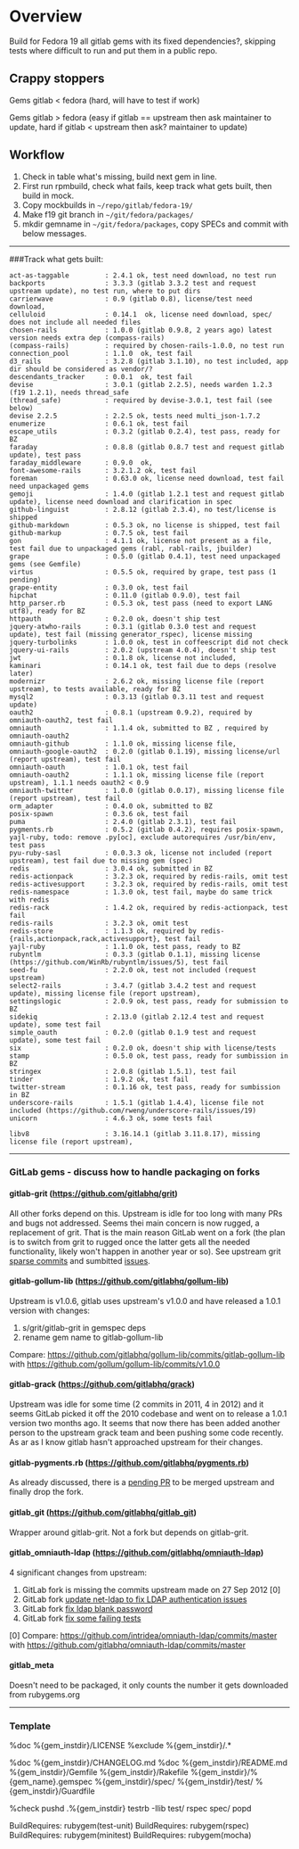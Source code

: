 # Overview

Build for Fedora 19 all gitlab gems with its fixed dependencies?, skipping tests
where difficult to run and put them in a public repo.

## Crappy stoppers

Gems gitlab < fedora (hard, will have to test if work)


Gems gitlab > fedora (easy if gitlab == upstream then ask maintainer to update, hard if gitlab < upstream then ask? maintainer to update)


## Workflow

1. Check in table what's missing, build next gem in line.
2. First run rpmbuild, check what fails, keep track what gets built, then build in mock.
3. Copy mockbuilds in `~/repo/gitlab/fedora-19/`
4. Make f19 git branch in `~/git/fedora/packages/`
5. mkdir gemname in `~/git/fedora/packages`, copy SPECs and commit with below messages.

------

###Track what gets built:
```
act-as-taggable         : 2.4.1 ok, test need download, no test run
backports               : 3.3.3 (gitlab 3.3.2 test and request upstream update), no test run, where to put dirs
carrierwave             : 0.9 (gitlab 0.8), license/test need download, 
celluloid               : 0.14.1  ok, license need download, spec/ does not include all needed files
chosen-rails            : 1.0.0 (gitlab 0.9.8, 2 years ago) latest version needs extra dep (compass-rails)
(compass-rails)         : required by chosen-rails-1.0.0, no test run
connection_pool         : 1.1.0  ok, test fail
d3_rails                : 3.2.8 (gitlab 3.1.10), no test included, app dir should be considered as vendor/?
descendants_tracker     : 0.0.1  ok, test fail
devise                  : 3.0.1 (gitlab 2.2.5), needs warden 1.2.3 (f19 1.2.1), needs thread_safe
(thread_safe)           : required by devise-3.0.1, test fail (see below)
devise 2.2.5            : 2.2.5 ok, tests need multi_json-1.7.2
enumerize               : 0.6.1 ok, test fail
escape_utils            : 0.3.2 (gitlab 0.2.4), test pass, ready for BZ
faraday                 : 0.8.8 (gitlab 0.8.7 test and request gitlab update), test pass
faraday_middleware      : 0.9.0  ok,
font-awesome-rails      : 3.2.1.2 ok, test fail
foreman                 : 0.63.0 ok, license need download, test fail need unpackaged gems
gemoji                  : 1.4.0 (gitlab 1.2.1 test and request gitlab update), license need download and clarification in spec
github-linguist         : 2.8.12 (gitlab 2.3.4), no test/license is shipped
github-markdown         : 0.5.3 ok, no license is shipped, test fail
github-markup           : 0.7.5 ok, test fail
gon                     : 4.1.1 ok, license not present as a file, test fail due to unpackaged gems (rabl, rabl-rails, jbuilder)
grape                   : 0.5.0 (gitlab 0.4.1), test need unpackaged gems (see Gemfile)
virtus                  : 0.5.5 ok, required by grape, test pass (1 pending)
grape-entity            : 0.3.0 ok, test fail
hipchat                 : 0.11.0 (gitlab 0.9.0), test fail
http_parser.rb          : 0.5.3 ok, test pass (need to export LANG utf8), ready for BZ
httpauth                : 0.2.0 ok, doesn't ship test
jquery-atwho-rails      : 0.3.1 (gitlab 0.3.0 test and request update), test fail (missing generator_rspec), license missing
jquery-turbolinks       : 1.0.0 ok, test in coffeescript did not check
jquery-ui-rails         : 2.0.2 (upstream 4.0.4), doesn't ship test
jwt                     : 0.1.8 ok, license not included, 
kaminari                : 0.14.1 ok, test fail due to deps (resolve later)
modernizr               : 2.6.2 ok, missing license file (report upstream), to tests available, ready for BZ
mysql2                  : 0.3.13 (gitlab 0.3.11 test and request update)
oauth2                  : 0.8.1 (upstream 0.9.2), required by omniauth-oauth2, test fail 
omniauth                : 1.1.4 ok, submitted to BZ , required by omniauth-oauth2
omniauth-github         : 1.1.0 ok, missing license file, 
omniauth-google-oauth2  : 0.2.0 (gitlab 0.1.19), missing license/url (report upstream), test fail
omniauth-oauth          : 1.0.1 ok, test fail
omniauth-oauth2         : 1.1.1 ok, missing license file (report upstream), 1.1.1 needs oauth2 < 0.9
omniauth-twitter        : 1.0.0 (gitlab 0.0.17), missing license file (report upstream), test fail
orm_adapter             : 0.4.0 ok, submitted to BZ 
posix-spawn             : 0.3.6 ok, test fail
puma                    : 2.4.0 (gitlab 2.3.1), test fail
pygments.rb             : 0.5.2 (gitlab 0.4.2), requires posix-spawn, yajl-ruby, todo: remove .py[oc], exclude autorequires /usr/bin/env, test pass
pyu-ruby-sasl           : 0.0.3.3 ok, license not included (report upstream), test fail due to missing gem (spec)
redis                   : 3.0.4 ok, submitted in BZ
redis-actionpack        : 3.2.3 ok, required by redis-rails, omit test
redis-activesupport     : 3.2.3 ok, required by redis-rails, omit test
redis-namespace         : 1.3.0 ok, test fail, maybe do same trick with redis
redis-rack              : 1.4.2 ok, required by redis-actionpack, test fail
redis-rails             : 3.2.3 ok, omit test
redis-store             : 1.1.3 ok, required by redis-{rails,actionpack,rack,activesupport}, test fail
yajl-ruby               : 1.1.0 ok, test pass, ready to BZ
rubyntlm                : 0.3.3 (gitlab 0.1.1), missing license (https://github.com/WinRb/rubyntlm/issues/5), test fail 
seed-fu                 : 2.2.0 ok, test not included (request upstream)
select2-rails           : 3.4.7 (gitlab 3.4.2 test and request update), missing license file (report upstream), 
settingslogic           : 2.0.9 ok, test pass, ready for submission to BZ
sidekiq                 : 2.13.0 (gitlab 2.12.4 test and request update), some test fail
simple_oauth            : 0.2.0 (gitlab 0.1.9 test and request update), some test fail
six                     : 0.2.0 ok, doesn't ship with license/tests
stamp                   : 0.5.0 ok, test pass, ready for sumbission in BZ
stringex                : 2.0.8 (gitlab 1.5.1), test fail
tinder                  : 1.9.2 ok, test fail
twitter-stream          : 0.1.16 ok, test pass, ready for sumbission in BZ
underscore-rails        : 1.5.1 (gitlab 1.4.4), license file not included (https://github.com/rweng/underscore-rails/issues/19)
unicorn                 : 4.6.3 ok, some tests fail

libv8                   : 3.16.14.1 (gitlab 3.11.8.17), missing license file (report upstream), 
```
------------------------

### GitLab gems - discuss how to handle packaging on forks

#### gitlab-grit (https://github.com/gitlabhq/grit)

All other forks depend on this. Upstream is idle for too long with many 
PRs and bugs not addressed. Seems thei main concern is now rugged, a replacement 
of grit. That is the main reason GitLab went on a fork (the plan is to switch from 
grit to rugged once the latter gets all the needed functionality, likely won't happen in another year or so).
See upstream grit [sparse commits](https://github.com/mojombo/grit/commits/master) and sumbitted [issues](https://github.com/mojombo/grit/issues).

#### gitlab-gollum-lib (https://github.com/gitlabhq/gollum-lib)

Upstream is v1.0.6, gitlab uses upstream's v1.0.0 and have released a 1.0.1 version with changes: 
1) s/grit/gitlab-grit in gemspec deps
2) rename gem name to gitlab-gollum-lib

Compare: https://github.com/gitlabhq/gollum-lib/commits/gitlab-gollum-lib with https://github.com/gollum/gollum-lib/commits/v1.0.0


#### gitlab-grack (https://github.com/gitlabhq/grack)

Upstream was idle for some time (2 commits in 2011, 4 in 2012) and it seems GitLab
picked it off the 2010 codebase and went on to release a 1.0.1 version two months ago.
It seems that now there has been added another person to the upstream grack team
and been pushing some code recently. As ar as I know gitlab hasn't approached upstream
for their changes.

#### gitlab-pygments.rb (https://github.com/gitlabhq/pygments.rb)

As already discussed, there is a [pending PR](https://github.com/tmm1/pygments.rb/pull/77)
to be merged upstream and finally drop the fork. 

#### gitlab_git (https://github.com/gitlabhq/gitlab_git)

Wrapper around gitlab-grit. Not a fork but depends on gitlab-grit.

#### gitlab_omniauth-ldap (https://github.com/gitlabhq/omniauth-ldap)

4 significant changes from upstream:

1) GitLab fork is missing the commits upstream made on 27 Sep 2012 [0]
2) GitLab fork [update net-ldap to fix LDAP authentication issues](https://github.com/gitlabhq/omniauth-ldap/commit/8c50f199f8e2d8a4dc901ddbbe3e37a2630843ac)
3) GitLab fork [fix ldap blank password](https://github.com/gitlabhq/omniauth-ldap/commit/536c321236702dd9b759831f8ce5f2bc250d43b0)
4) GitLab fork [fix some failing tests](https://github.com/gitlabhq/omniauth-ldap/commit/d92ef39dcd9a392fe458ca868e9ba2a501b11881)

[0] Compare: https://github.com/intridea/omniauth-ldap/commits/master with https://github.com/gitlabhq/omniauth-ldap/commits/master

#### gitlab_meta

Doesn't need to be packaged, it only counts the number it gets downloaded from rubygems.org


-----------------------------------

### Template

%doc %{gem_instdir}/LICENSE
%exclude %{gem_instdir}/.*

%doc %{gem_instdir}/CHANGELOG.md
%doc %{gem_instdir}/README.md
%{gem_instdir}/Gemfile
%{gem_instdir}/Rakefile
%{gem_instdir}/%{gem_name}.gemspec
%{gem_instdir}/spec/
%{gem_instdir}/test/
%{gem_instdir}/Guardfile

%check
pushd .%{gem_instdir}
testrb -Ilib test/
rspec spec/
popd

BuildRequires: rubygem(test-unit)
BuildRequires: rubygem(rspec)
BuildRequires: rubygem(minitest)
BuildRequires: rubygem(mocha)

